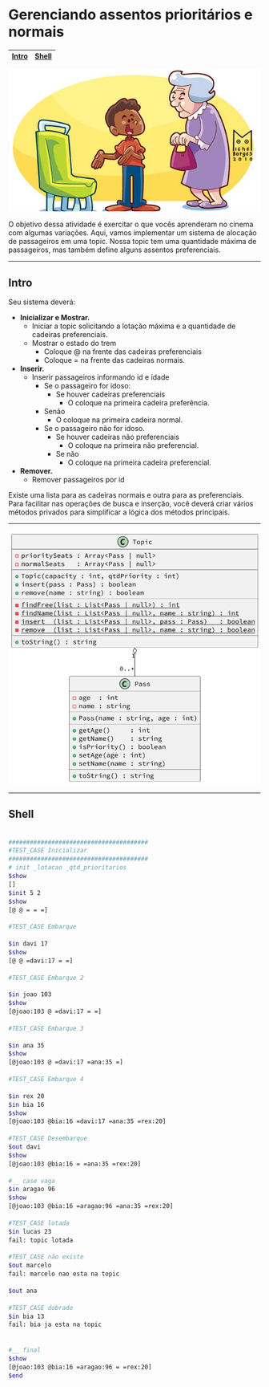 # Gerenciando assentos prioritários e normais

<!-- toch -->
[Intro](#intro) | [Shell](#shell)
-- | --
<!-- toch -->

![cover](cover.jpg)

O objetivo dessa atividade é exercitar o que vocês aprenderam no cinema com algumas variações. Aqui, vamos implementar um sistema de alocação de passageiros em uma topic. Nossa topic tem uma quantidade máxima de passageiros, mas também define alguns assentos preferenciais.

***

## Intro

Seu sistema deverá:

- **Inicializar e Mostrar.**
  - Iniciar a topic solicitando a lotação máxima e a quantidade de cadeiras preferenciais.
  - Mostrar o estado do trem
    - Coloque @ na frente das cadeiras preferenciais
    - Coloque = na frente das cadeiras normais.
- **Inserir.**
  - Inserir passageiros informando id e idade
    - Se o passageiro for idoso:
      - Se houver cadeiras preferenciais
        - O coloque na primeira cadeira preferência.
    - Senão
      - O coloque na primeira cadeira normal.
    - Se o passageiro não for idoso.
      - Se houver cadeiras não preferenciais
        - O coloque na primeira não preferencial.
      - Se não
        - O coloque na primeira cadeira preferencial.
- **Remover.**
  - Remover passageiros por id

Existe uma lista para as cadeiras normais e outra para as preferenciais. Para facilitar nas operações de busca e inserção, você deverá criar vários métodos privados para simplificar a lógica dos métodos principais.

***

![diagrama](diagrama.png)

***

## Shell

```bash

#######################################
#TEST_CASE Inicializar
#######################################
# init _lotacao _qtd_prioritarios
$show
[]
$init 5 2
$show
[@ @ = = =]

#TEST_CASE Embarque

$in davi 17
$show
[@ @ =davi:17 = =]

#TEST_CASE Embarque 2

$in joao 103
$show
[@joao:103 @ =davi:17 = =]

#TEST_CASE Embarque 3

$in ana 35
$show
[@joao:103 @ =davi:17 =ana:35 =]

#TEST_CASE Embarque 4

$in rex 20
$in bia 16
$show
[@joao:103 @bia:16 =davi:17 =ana:35 =rex:20]

#TEST_CASE Desembarque
$out davi
$show
[@joao:103 @bia:16 = =ana:35 =rex:20]

#__ case vaga
$in aragao 96
$show
[@joao:103 @bia:16 =aragao:96 =ana:35 =rex:20]

#TEST_CASE lotada
$in lucas 23
fail: topic lotada

#TEST_CASE não existe
$out marcelo
fail: marcelo nao esta na topic

$out ana

#TEST_CASE dobrado
$in bia 13
fail: bia ja esta na topic


#__ final
$show
[@joao:103 @bia:16 =aragao:96 = =rex:20]
$end
```
